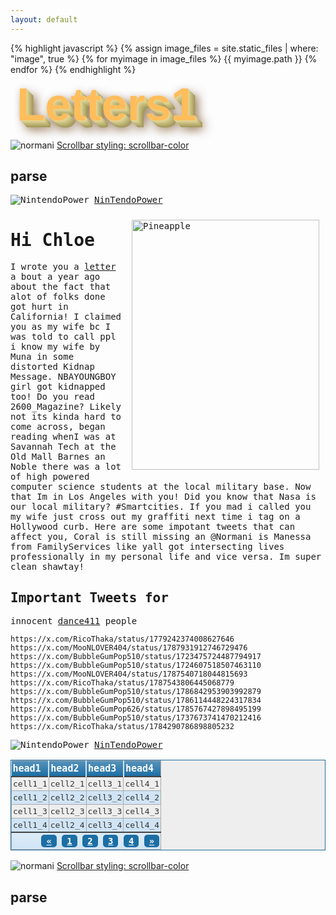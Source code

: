 ```yaml
---
layout: default
---
```


{% highlight javascript %}
{% assign image_files = site.static_files | where: "image", true %}
{% for myimage in image_files %}
  {{ myimage.path }}
{% endfor %}
{% endhighlight %}

<style>

@import url('https://fonts.googleapis.com/css2?family=Caveat:wght@400;700&family=Roboto+Mono:ital,wght@0,200;0,400;0,700;1,200;1,400;1,700&family=Silkscreen:wght@400;700&family=Trade+Winds&display=swap');
@import url('https://fonts.googleapis.com/css2?family=Fredoka+One&display=swap');
@import url('https://fonts.googleapis.com/css2?family=Space+Mono:ital,wght@0,400;0,700;1,400;1,700&display=swap');
@import url('https://fonts.googleapis.com/css2?family=Bungee&family=Kanit:ital,wght@0,100;0,200;0,300;0,400;0,500;0,600;0,700;0,800;0,900;1,100;1,200;1,300;1,400;1,500;1,600;1,700;1,800;1,900&display=swap');

  #TEXT1 {
margin: -9px 0px 0px 10px;

  text-align:left;
font-family: Sigmar One, 'Arial Rounded MT Bold', 'Arial';
font-size: 74px;
font-weight:bold;
color: #ffbd5b;

/* TEXT1 Shadow Effect */
text-shadow:
0px 0px 0 #e7dd9f,
1px 1px 0 #e0d698,
2px 2px 0 #dad092,
3px 3px 0 #d4ca8c,
4px 4px 0 #cec486,
5px 5px 0 #c7bd7f,
6px 6px 0 #c1b779,
7px 7px 0 #bbb173,
8px 8px 0 #b5ab6d,
9px 9px 0 #aea466,
10px 10px 0 #a89e60,
11px 11px 0 #a2985a,
/* TEXT1 Shadow BLUR Effect */
12px 12px 18px rgba(102, 56, 0,0.7),
12px 12px 16px rgba(102, 56, 0,0.5),
0px 0px 11px rgba(102, 56, 0,.2);
}



#content {
  height: 100%;
  width: 50%;
background: linear-gradient(
    45deg,
    #08a0e9 25%,
    #e8f5fd 0,
    #e8f5fd 50%,
    #08a0e9 0,
    #08a0e9 75%,
    #e8f5fd 0
  );
  background-size: 80.4px 80.4px;
  font-family: "VT323", monospace;
  background-attachment: fixed;


}
    table.blueTable {
  border: 1px solid #1C6EA4;
  background-color: #EEEEEE;
  width: 100%;
  text-align: left;
  border-collapse: collapse;
}
table.blueTable td, table.blueTable th {
  border: 1px solid #AAAAAA;
  padding: 3px 2px;
}
table.blueTable tbody td {
  font-size: 13px;
  color: #333333;
}
table.blueTable tr:nth-child(even) {
  background: #D0E4F5;
}
table.blueTable thead {
  background: #1C6EA4;
  background: -moz-linear-gradient(top, #5592bb 0%, #327cad 66%, #1C6EA4 100%);
  background: -webkit-linear-gradient(top, #5592bb 0%, #327cad 66%, #1C6EA4 100%);
  background: linear-gradient(to bottom, #5592bb 0%, #327cad 66%, #1C6EA4 100%);
  border-bottom: 2px solid #444444;
}
table.blueTable thead th {
  font-size: 15px;
  font-weight: bold;
  color: #FFFFFF;
  border-left: 2px solid #D0E4F5;
}
table.blueTable thead th:first-child {
  border-left: none;
}

table.blueTable tfoot {
  font-size: 14px;
  font-weight: bold;
  color: #FFFFFF;
  background: #D0E4F5;
  background: -moz-linear-gradient(top, #dcebf7 0%, #d4e6f6 66%, #D0E4F5 100%);
  background: -webkit-linear-gradient(top, #dcebf7 0%, #d4e6f6 66%, #D0E4F5 100%);
  background: linear-gradient(to bottom, #dcebf7 0%, #d4e6f6 66%, #D0E4F5 100%);
  border-top: 2px solid #444444;
}
table.blueTable tfoot td {
  font-size: 14px;
}
table.blueTable tfoot .links {
  text-align: right;
}
table.blueTable tfoot .links a{
  display: inline-block;
  background: #1C6EA4;
  color: #FFFFFF;
  padding: 2px 8px;
  border-radius: 5px;
}
</style>



<p id="TEXT1"><span>Letters1</span></p>

![normani](https://pbs.twimg.com/media/GMM-5OdakAAy7aK?format=jpg&name=large) [Scrollbar styling: scrollbar-color](https://codepen.io/ricoThaka/pen/poBBvgw?editors=1100)
## parse 

<content id="content">






![NintendoPower](https://pbs.twimg.com/media/GOTYvV9bQAA94lC?format=jpg&name=large)
[NinTendoPower](https://archive.org/details/NintendoPower1988-2004/Nintendo%20Power%20Issue%20065%20%28October%201994%29/page/n7/mode/2up) 

<a href="https://pbs.twimg.com/media/GOTRtT7bYAA27oV?format=jpg&name=large"> <img src="https://pbs.twimg.com/media/GOTRtT7bYAA27oV?format=jpg&name=large" style="width:300px;height:400px;margin-left:5px;padding:10px;" align="right" alt="Pineapple" /> </a>

# Hi Chloe

I wrote you a [letter](https://thakasartu.github.io/chloe/) a bout a year ago about the fact that alot of folks done got hurt in California! I claimed you as my wife bc I was told to call ppl i know my wife by Muna in some distorted Kidnap Message. NBAYOUNGBOY girl got kidnapped too! Do you read 2600_Magazine? Likely not its kinda hard to come across,  began reading whenI was at Savannah Tech at the Old Mall Barnes an Noble there was a lot of high powered computer science students at the local military base. Now that Im in Los Angeles with you! Did you know that Nasa is our local military? #Smartcities. If you mad i called you my wife just cross out my graffiti next time i tag on a Hollywood curb. Here are some impotant tweets that can affect you, Coral is still missing an @Normani is Manessa from FamilyServices like yall got intersecting lives professionally in my personal life and vice versa. Im super clean shawtay!

## Important Tweets for 
innocent [dance411](https://www.yelp.com/biz/dance-411-atlanta?start=60) people

```
https://x.com/RicoThaka/status/1779242374008627646
https://x.com/MooNLOVER404/status/1787931912746729476
https://x.com/BubbleGumPop510/status/1723475724487794917
https://x.com/BubbleGumPop510/status/1724607518507463110
https://x.com/MooNLOVER404/status/1787540718044815693
https://x.com/RicoThaka/status/1787543806445068779
https://x.com/BubbleGumPop510/status/1786842953903992879
https://x.com/BubbleGumPop510/status/1786114448224317834
https://x.com/BubbleGumPop626/status/1785767427898495199
https://x.com/BubbleGumPop510/status/1737673741470212416
https://x.com/RicoThaka/status/1784290786898805232
```

![NintendoPower](https://pbs.twimg.com/media/GOTYvV9bQAA94lC?format=jpg&name=large)
[NinTendoPower](https://archive.org/details/NintendoPower1988-2004/Nintendo%20Power%20Issue%20065%20%28October%201994%29/page/n7/mode/2up) 
<table class="blueTable">
<thead>
<tr>
<th>head1</th>
<th>head2</th>
<th>head3</th>
<th>head4</th>
</tr>
</thead>
<tfoot>
<tr>
<td colspan="4">
<div class="links"><a href="#">&laquo;</a> <a class="active" href="#">1</a> <a href="#">2</a> <a href="#">3</a> <a href="#">4</a> <a href="#">&raquo;</a></div>
</td>
</tr>
</tfoot>
<tbody>
<tr>
<td>cell1_1</td><td>cell2_1</td><td>cell3_1</td><td>cell4_1</td></tr>
<tr>
<td>cell1_2</td><td>cell2_2</td><td>cell3_2</td><td>cell4_2</td></tr>
<tr>
<td>cell1_3</td><td>cell2_3</td><td>cell3_3</td><td>cell4_3</td></tr>
<tr>
<td>cell1_4</td><td>cell2_4</td><td>cell3_4</td><td>cell4_4</td></tr>
</tbody>
</tr>
</table>
</content>

![normani](https://pbs.twimg.com/media/GMM-5OdakAAy7aK?format=jpg&name=large) [Scrollbar styling: scrollbar-color](https://codepen.io/ricoThaka/pen/poBBvgw?editors=1100)
## parse 